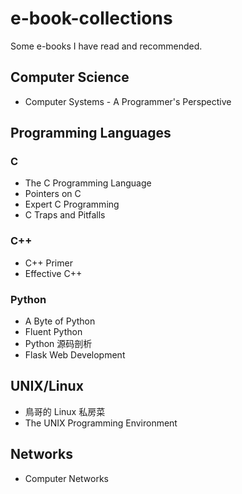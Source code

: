 # e-book-collections

Some e-books I have read and recommended.

## Computer Science

- Computer Systems - A Programmer's Perspective

## Programming Languages

### C

- The C Programming Language
- Pointers on C
- Expert C Programming
- C Traps and Pitfalls

### C++

- C++ Primer
- Effective C++

### Python

- A Byte of Python
- Fluent Python
- Python 源码剖析
- Flask Web Development


## UNIX/Linux

- 鳥哥的 Linux 私房菜
- The UNIX Programming Environment

## Networks

- Computer Networks

